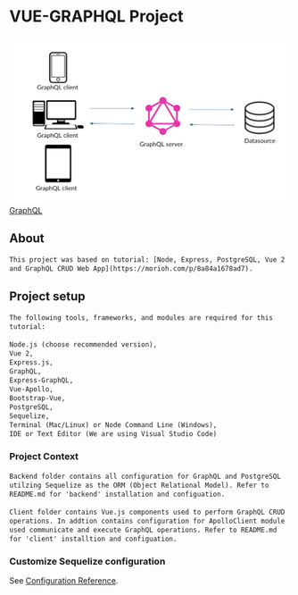 # VUE-GRAPHQL Project

![GraphQL Architecture](graphql_image.jpg)
[GraphQL](https://graphql.org/)

## About
```
This project was based on tutorial: [Node, Express, PostgreSQL, Vue 2 and GraphQL CRUD Web App](https://morioh.com/p/8a84a1678ad7).
```

## Project setup
```
The following tools, frameworks, and modules are required for this tutorial:

Node.js (choose recommended version),
Vue 2,
Express.js,
GraphQL,
Express-GraphQL,
Vue-Apollo,
Bootstrap-Vue,
PostgreSQL,
Sequelize,
Terminal (Mac/Linux) or Node Command Line (Windows),
IDE or Text Editor (We are using Visual Studio Code)
```

### Project Context
```
Backend folder contains all configuration for GraphQL and PostgreSQL utilzing Sequelize as the ORM (Object Relational Model). Refer to README.md for 'backend' installation and configuation.

Client folder contains Vue.js components used to perform GraphQL CRUD operations. In addtion contains configuration for ApolloClient module used communicate and execute GraphQL operations. Refer to README.md for 'client' installtion and configuation.
```

### Customize Sequelize configuration
See [Configuration Reference](https://sequelize.org/).

